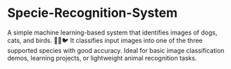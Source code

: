# Specie-Recognition-System
A simple machine learning-based system that identifies images of dogs, cats, and birds. 🐶🐱🐦 It classifies input images into one of the three supported species with good accuracy. Ideal for basic image classification demos, learning projects, or lightweight animal recognition tasks.
